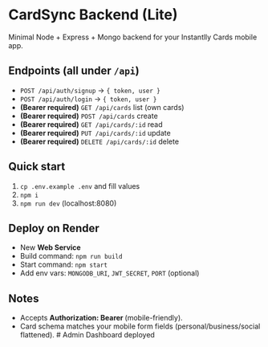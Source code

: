 # CardSync Backend (Lite)

Minimal Node + Express + Mongo backend for your Instantlly Cards mobile app.

## Endpoints (all under `/api`)
- `POST /api/auth/signup` → `{ token, user }`
- `POST /api/auth/login` → `{ token, user }`
- **(Bearer required)** `GET /api/cards` list (own cards)
- **(Bearer required)** `POST /api/cards` create
- **(Bearer required)** `GET /api/cards/:id` read
- **(Bearer required)** `PUT /api/cards/:id` update
- **(Bearer required)** `DELETE /api/cards/:id` delete

## Quick start
1. `cp .env.example .env` and fill values
2. `npm i`
3. `npm run dev` (localhost:8080)

## Deploy on Render
- New **Web Service**
- Build command: `npm run build`
- Start command: `npm start`
- Add env vars: `MONGODB_URI`, `JWT_SECRET`, `PORT` (optional)

## Notes
- Accepts **Authorization: Bearer <token>** (mobile-friendly).
- Card schema matches your mobile form fields (personal/business/social flattened).
#   A d m i n   D a s h b o a r d   d e p l o y e d  
 
